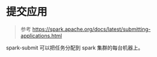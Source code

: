 # 提交应用
> 参考 https://spark.apache.org/docs/latest/submitting-applications.html

spark-submit 可以把任务分配到 spark 集群的每台机器上。


